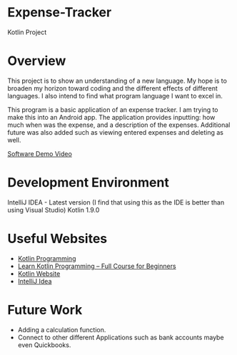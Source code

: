 
# Expense-Tracker
Kotlin Project

# Overview

This project is to show an understanding of a new language. My hope is to broaden my horizon toward coding and the different effects of different languages. 
I also intend to find what program language I want to excel in. 

This program is a basic application of an expense tracker. I am trying to make this into an Android app. 
The application provides inputting: how much when was the expense, and a description of the expenses.
Additional future was also added such as viewing entered expenses and deleting as well.

[Software Demo Video](https://youtu.be/0VupN-HYHcM)

# Development Environment

IntelliJ IDEA - Latest version (I find that using this as the IDE is better than using Visual Studio)
Kotlin 1.9.0

# Useful Websites

- [Kotlin Programming](https://www.programiz.com/kotlin-programming)
- [Learn Kotlin Programming – Full Course for Beginners](https://www.youtube.com/watch?v=EExSSotojVI&t=33s)
- [Kotlin Website](https://kotlinlang.org/)
- [IntelliJ Idea](https://www.jetbrains.com/idea)

# Future Work

- Adding a calculation function.
- Connect to other different Applications such as bank accounts maybe even Quickbooks.

